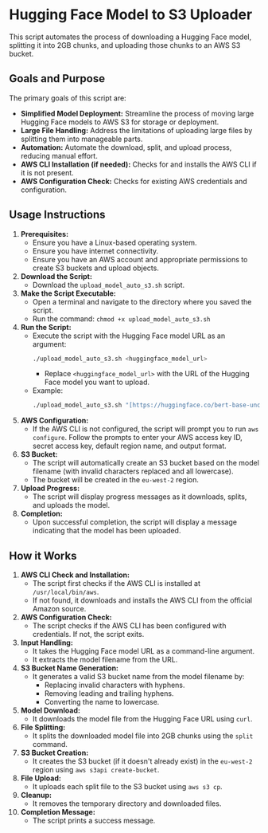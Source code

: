 # Hugging Face Model to S3 Uploader

This script automates the process of downloading a Hugging Face model, splitting it into 2GB chunks, and uploading those chunks to an AWS S3 bucket.

## Goals and Purpose

The primary goals of this script are:

* **Simplified Model Deployment:** Streamline the process of moving large Hugging Face models to AWS S3 for storage or deployment.
* **Large File Handling:** Address the limitations of uploading large files by splitting them into manageable parts.
* **Automation:** Automate the download, split, and upload process, reducing manual effort.
* **AWS CLI Installation (if needed):** Checks for and installs the AWS CLI if it is not present.
* **AWS Configuration Check:** Checks for existing AWS credentials and configuration.

## Usage Instructions

1.  **Prerequisites:**
    * Ensure you have a Linux-based operating system.
    * Ensure you have internet connectivity.
    * Ensure you have an AWS account and appropriate permissions to create S3 buckets and upload objects.
2.  **Download the Script:**
    * Download the `upload_model_auto_s3.sh` script.
3.  **Make the Script Executable:**
    * Open a terminal and navigate to the directory where you saved the script.
    * Run the command: `chmod +x upload_model_auto_s3.sh`
4.  **Run the Script:**
    * Execute the script with the Hugging Face model URL as an argument:
        ```bash
        ./upload_model_auto_s3.sh <huggingface_model_url>
        ```
        * Replace `<huggingface_model_url>` with the URL of the Hugging Face model you want to upload.
    * Example:
        ```bash
        ./upload_model_auto_s3.sh "[https://huggingface.co/bert-base-uncased/resolve/main/pytorch_model.bin](https://huggingface.co/bert-base-uncased/resolve/main/pytorch_model.bin)"
        ```
5.  **AWS Configuration:**
    * If the AWS CLI is not configured, the script will prompt you to run `aws configure`. Follow the prompts to enter your AWS access key ID, secret access key, default region name, and output format.
6.  **S3 Bucket:**
    * The script will automatically create an S3 bucket based on the model filename (with invalid characters replaced and all lowercase).
    * The bucket will be created in the `eu-west-2` region.
7.  **Upload Progress:**
    * The script will display progress messages as it downloads, splits, and uploads the model.
8.  **Completion:**
    * Upon successful completion, the script will display a message indicating that the model has been uploaded.

## How it Works

1.  **AWS CLI Check and Installation:**
    * The script first checks if the AWS CLI is installed at `/usr/local/bin/aws`.
    * If not found, it downloads and installs the AWS CLI from the official Amazon source.
2.  **AWS Configuration Check:**
    * The script checks if the AWS CLI has been configured with credentials. If not, the script exits.
3.  **Input Handling:**
    * It takes the Hugging Face model URL as a command-line argument.
    * It extracts the model filename from the URL.
4.  **S3 Bucket Name Generation:**
    * It generates a valid S3 bucket name from the model filename by:
        * Replacing invalid characters with hyphens.
        * Removing leading and trailing hyphens.
        * Converting the name to lowercase.
5.  **Model Download:**
    * It downloads the model file from the Hugging Face URL using `curl`.
6.  **File Splitting:**
    * It splits the downloaded model file into 2GB chunks using the `split` command.
7.  **S3 Bucket Creation:**
    * It creates the S3 bucket (if it doesn't already exist) in the `eu-west-2` region using `aws s3api create-bucket`.
8.  **File Upload:**
    * It uploads each split file to the S3 bucket using `aws s3 cp`.
9.  **Cleanup:**
    * It removes the temporary directory and downloaded files.
10. **Completion Message:**
    * The script prints a success message.